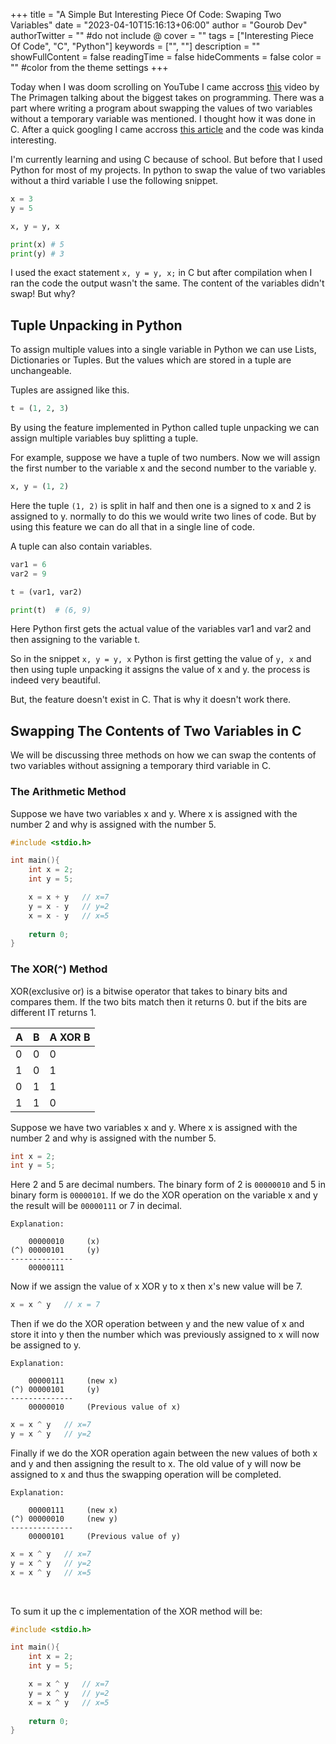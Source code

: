 +++
title = "A Simple But Interesting Piece Of Code: Swaping Two Variables"
date = "2023-04-10T15:16:13+06:00"
author = "Gourob Dev"
authorTwitter = "" #do not include @
cover = ""
tags = ["Interesting Piece Of Code", "C", "Python"]
keywords = ["", ""]
description = ""
showFullContent = false
readingTime = false
hideComments = false
color = "" #color from the theme settings
+++

Today when I was doom scrolling on YouTube I came accross [this](https://www.youtube.com/watch?v=Nusg5dUjR0A) video by The Primagen talking about the biggest takes on programming. There was a part where writing a program about swapping the values of two variables without a temporary variable was mentioned. I thought how it was done in C. After a quick googling I came accross [this article](https://www.javatpoint.com/c-program-to-swap-two-numbers-without-using-third-variable) and the code was kinda interesting.

I'm currently learning and using C because of school. But before that I used Python for most of my projects.
In python to swap the value of two variables without a third variable I use the following snippet.

```python
x = 3
y = 5

x, y = y, x

print(x) # 5
print(y) # 3
```
I used the exact statement `x, y = y, x;` in C but after compilation when I ran the code the output wasn't the same. The content of the variables didn't swap! But why?

## Tuple Unpacking in Python
To assign multiple values into a single variable in Python we can use Lists, Dictionaries or Tuples.
But the values which are stored in a tuple are unchangeable.

Tuples are assigned like this.
```python
t = (1, 2, 3)
```

By using the feature implemented in Python called tuple unpacking we can assign multiple variables buy splitting a tuple.

For example, suppose we have a tuple of two numbers. Now we will assign the first number to the variable x and the second number to the variable y.
```python
x, y = (1, 2)
```
Here the tuple `(1, 2)` is split in half and then one is a signed to x and 2 is assigned to y. normally to do this we would write two lines of code. But by using this feature we can do all that in a single line of code.

A tuple can also contain variables. 

```python
var1 = 6
var2 = 9

t = (var1, var2)

print(t)  # (6, 9)
```
Here Python first gets the actual value of the variables var1 and var2 and then assigning to the variable t.

So in the snippet `x, y = y, x` Python is first getting the value of `y, x` and then using tuple unpacking it assigns the value of x and y. 
the process is indeed very beautiful.

But, the feature doesn't exist in C. That is why it doesn't work there.

## Swapping The Contents of Two Variables in C
We will be discussing three methods on how we can swap the contents of two variables without assigning a temporary third variable in C.

### The Arithmetic Method
Suppose we have two variables x and y. Where x is assigned with the number 2 and why is assigned with the number 5.

```c
#include <stdio.h>

int main(){
    int x = 2;
    int y = 5;

    x = x + y   // x=7
    y = x - y   // y=2
    x = x - y   // x=5
    
    return 0;
}
```

### The XOR(`^`) Method
XOR(exclusive or) is a bitwise operator that takes to binary bits and compares them. If the two bits match then it returns 0. but if the bits are different IT returns 1.

| A | B | A XOR B |
|---|---|---------|
| 0 | 0 |    0    |
|1|0|1|
|0|1|1|
|1|1|0|

Suppose we have two variables x and y. Where x is assigned with the number 2 and why is assigned with the number 5.

```c
int x = 2;
int y = 5;
```

Here 2 and 5 are decimal numbers. 
The binary form of 2 is `00000010` and 5 in binary form is `00000101`.
If we do the XOR operation on the variable x and y the result will be `00000111` or 7 in decimal.

```
Explanation:

    00000010     (x)
(^) 00000101     (y)
--------------
    00000111

```

Now if we assign the value of x XOR y to x then x's new value will be 7.

```c
x = x ^ y   // x = 7
```

Then if we do the XOR operation between y and the new value of x and store it into y then the number which was previously assigned to x will now be assigned to y.

```
Explanation:

    00000111     (new x)
(^) 00000101     (y)
--------------
    00000010     (Previous value of x)

```
```c
x = x ^ y   // x=7
y = x ^ y   // y=2
```

Finally if we do the XOR operation again between the new values of both x and y and then assigning the result to x. The old value of y will now be assigned to x and thus the swapping operation will be completed.

```
Explanation:

    00000111     (new x)
(^) 00000010     (new y)
--------------
    00000101     (Previous value of y)
```
```c
x = x ^ y   // x=7
y = x ^ y   // y=2
x = x ^ y   // x=5
```
<br>

To sum it up the c implementation of the XOR method will be:

```c
#include <stdio.h>

int main(){
    int x = 2;
    int y = 5;

    x = x ^ y   // x=7
    y = x ^ y   // y=2
    x = x ^ y   // x=5
    
    return 0;
}
```
